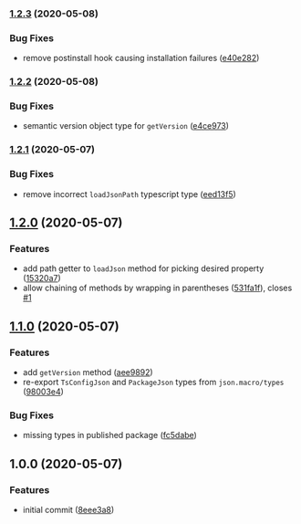 ### [1.2.3](https://github.com/ifiokjr/json.macro/compare/v1.2.2...v1.2.3) (2020-05-08)


### Bug Fixes

* remove postinstall hook causing installation failures ([e40e282](https://github.com/ifiokjr/json.macro/commit/e40e282e16cb1c21315c688d69ad2d337ea0946c))

### [1.2.2](https://github.com/ifiokjr/json.macro/compare/v1.2.1...v1.2.2) (2020-05-08)


### Bug Fixes

* semantic version object type for `getVersion` ([e4ce973](https://github.com/ifiokjr/json.macro/commit/e4ce9739dfae6929b79a7ae47ab4a898a8e1f27e))

### [1.2.1](https://github.com/ifiokjr/json.macro/compare/v1.2.0...v1.2.1) (2020-05-07)


### Bug Fixes

* remove incorrect `loadJsonPath` typescript type ([eed13f5](https://github.com/ifiokjr/json.macro/commit/eed13f5273cf0a45c99f011c812752489ac0352f))

## [1.2.0](https://github.com/ifiokjr/json.macro/compare/v1.1.0...v1.2.0) (2020-05-07)


### Features

* add path getter to `loadJson` method for picking desired property ([15320a7](https://github.com/ifiokjr/json.macro/commit/15320a7cb629d8ea5f8e1ff623d672c326899db7))
* allow chaining of methods by wrapping in parentheses ([531fa1f](https://github.com/ifiokjr/json.macro/commit/531fa1ffb80209bbd978f59b59b98482c547e1e0)), closes [#1](https://github.com/ifiokjr/json.macro/issues/1)

## [1.1.0](https://github.com/ifiokjr/json.macro/compare/v1.0.0...v1.1.0) (2020-05-07)


### Features

* add `getVersion` method ([aee9892](https://github.com/ifiokjr/json.macro/commit/aee9892c29a0ca3eb310c3af43794a021db3ace5))
* re-export `TsConfigJson` and `PackageJson` types from `json.macro/types` ([98003e4](https://github.com/ifiokjr/json.macro/commit/98003e46f87fb3e78df8b04684a8775afa823fd8))


### Bug Fixes

* missing types in published package ([fc5dabe](https://github.com/ifiokjr/json.macro/commit/fc5dabe0acf0fc87cd0b9063b367b853db6c86b1))

## 1.0.0 (2020-05-07)


### Features

* initial commit ([8eee3a8](https://github.com/ifiokjr/json.macro/commit/8eee3a8e4f290b14effb0c7090e66b8afee1a976))
